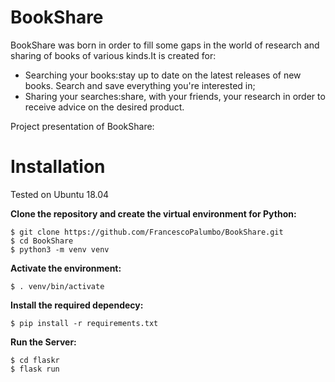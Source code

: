 # BookShare
BookShare was born in order to fill some gaps in the world of research and sharing of books of various kinds.It is created for:
 - Searching your books:stay up to date on the latest releases of new books. Search and save everything you're interested in;
 - Sharing your searches:share, with your friends, your research in order to receive advice on the desired product.

Project presentation of BookShare: 
# Installation
Tested on Ubuntu 18.04

**Clone the repository and create the virtual environment for Python:**
```
$ git clone https://github.com/FrancescoPalumbo/BookShare.git
$ cd BookShare
$ python3 -m venv venv
```
**Activate the environment:**
```
$ . venv/bin/activate
```
**Install the required dependecy:**
```
$ pip install -r requirements.txt

```
**Run the Server:**
```
$ cd flaskr
$ flask run
```
